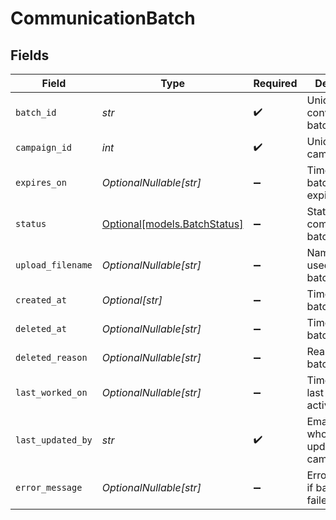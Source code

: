 # CommunicationBatch


## Fields

| Field                                                    | Type                                                     | Required                                                 | Description                                              | Example                                                  |
| -------------------------------------------------------- | -------------------------------------------------------- | -------------------------------------------------------- | -------------------------------------------------------- | -------------------------------------------------------- |
| `batch_id`                                               | *str*                                                    | :heavy_check_mark:                                       | Unique ID for conversation batch                         | 20250411.9                                               |
| `campaign_id`                                            | *int*                                                    | :heavy_check_mark:                                       | Unique ID for campaign                                   | 1                                                        |
| `expires_on`                                             | *OptionalNullable[str]*                                  | :heavy_minus_sign:                                       | Timestamp of batch expiration                            | 2025-04-12T00:00:00Z                                     |
| `status`                                                 | [Optional[models.BatchStatus]](../models/batchstatus.md) | :heavy_minus_sign:                                       | Status of a communication batch.                         |                                                          |
| `upload_filename`                                        | *OptionalNullable[str]*                                  | :heavy_minus_sign:                                       | Name of file used to create batch                        | LATE_PAYMENTS_20250401.csv                               |
| `created_at`                                             | *Optional[str]*                                          | :heavy_minus_sign:                                       | Timestamp of batch creation                              | 2025-04-11T00:00:00Z                                     |
| `deleted_at`                                             | *OptionalNullable[str]*                                  | :heavy_minus_sign:                                       | Timestamp of batch deletion                              | 2025-04-11T00:00:00Z                                     |
| `deleted_reason`                                         | *OptionalNullable[str]*                                  | :heavy_minus_sign:                                       | Reason for batch deletion                                | User request                                             |
| `last_worked_on`                                         | *OptionalNullable[str]*                                  | :heavy_minus_sign:                                       | Timestamp of last batch activity                         | 2025-04-11T00:00:00Z                                     |
| `last_updated_by`                                        | *str*                                                    | :heavy_check_mark:                                       | Email of user who last updated campaign                  | user@email.com                                           |
| `error_message`                                          | *OptionalNullable[str]*                                  | :heavy_minus_sign:                                       | Error message if batch upload failed                     | Invalid file format                                      |